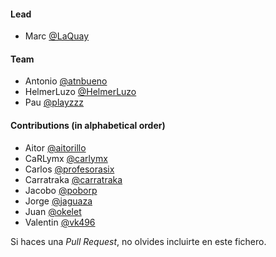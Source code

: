 #### Lead
- Marc [@LaQuay](https://github.com/LaQuay)

#### Team
- Antonio [@atnbueno](https://github.com/atnbueno)
- HelmerLuzo [@HelmerLuzo](https://github.com/HelmerLuzo)
- Pau [@playzzz](https://github.com/playzzz)

#### Contributions (in alphabetical order)
- Aitor [@aitorillo](https://github.com/aitorillo)
- CaRLymx [@carlymx](https://github.com/carlymx)
- Carlos [@profesorasix](https://github.com/profesorasix)
- Carratraka [@carratraka](https://github.com/carratraka)
- Jacobo [@poborp](https://github.com/poborp)
- Jorge [@jaguaza](https://github.com/jaguaza)
- Juan [@okelet](https://github.com/okelet)
- Valentin [@vk496](https://github.com/vk496)

Si haces una *Pull Request*, no olvides incluirte en este fichero. 
